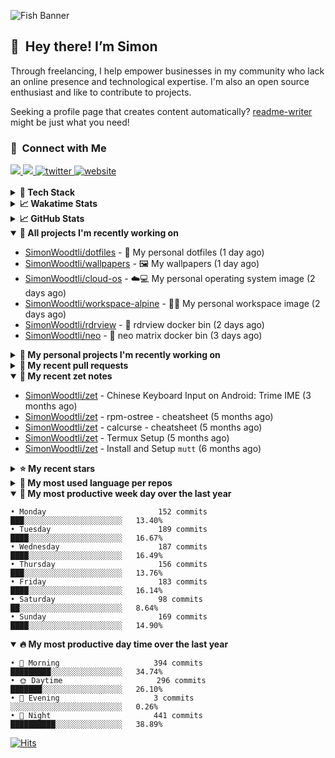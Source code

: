 ![Fish Banner](assets/fish.webp)

## 👋 &nbsp;Hey there! I’m Simon

Through freelancing, I help empower businesses in my community who lack
an online presence and technological expertise. I'm also an open source
enthusiast and like to contribute to projects.

Seeking a profile page that creates content automatically?
[readme-writer] might be just what you need!

### 🤝 &nbsp;Connect with Me

<div align="left">
<a href="https://linkedin.com/in/simonwoodtli" target="_blank">
<img src="https://img.shields.io/badge/linkedin-1E77B5?style=for-the-badge&logo=linkedin&logoColor=white alt=linkedin" />
</a>
<a href="https://github.com/simonwoodtli" target="_blank">
<img src="https://img.shields.io/badge/github-24292E?style=for-the-badge&logo=github&logoColor=white alt=github" />
</a>
<a href="https://twitter.com/simonwoodtlidev" target="_blank">
<img src="https://img.shields.io/badge/twitter-26a7de?style=for-the-badge&logo=twitter&logoColor=white" alt="twitter"/>
</a>
<a href="https://simonwoodtli.com" target="_blank">
<img src="https://img.shields.io/badge/website-E2925F?style=for-the-badge&logo=google-chrome&logoColor=white" alt="website"/>
</a>
</div>
<br/>


<details>
  <summary><b>🧰 Tech Stack</b></summary>
  <div align="center">

  ![JavaScript](https://img.shields.io/badge/-JavaScript-333333?style=flat&logo=javascript)&nbsp;
  ![HTML](https://img.shields.io/badge/-HTML-333333?style=flat&logo=HTML5)&nbsp;
  ![CSS](https://img.shields.io/badge/-CSS-333333?style=flat&logo=CSS3&logoColor=1572B6)&nbsp;
  ![Shell](https://img.shields.io/badge/-Bash-333333?style=flat&logo=shell)&nbsp;
  ![Python](https://img.shields.io/badge/-Python-333333?style=flat&logo=python)&nbsp;
  ![Go](https://img.shields.io/badge/-Go-333333?style=flat&logo=go)&nbsp;
  ![PostgreSQL](https://img.shields.io/badge/-PostgreSQL-333333?style=flat&logo=postgresql)&nbsp;
  ![MongoDB](https://img.shields.io/badge/-MongoDB-333333?style=flat&logo=mongodb)
  ![Node.js](https://img.shields.io/badge/-Node.js-333333?style=flat&logo=node.js)&nbsp;
  ![Bootstrap](https://img.shields.io/badge/-Bootstrap-333333?style=flat&logo=bootstrap&logoColor=563D7C)&nbsp;
  ![Git](https://img.shields.io/badge/-Git-333333?style=flat&logo=git)&nbsp;
  ![GitHub Actions](https://img.shields.io/badge/-GitHub%20Actions-333333?style=flat&logo=github)&nbsp;
  ![Docker](https://img.shields.io/badge/-Docker-333333?style=flat&logo=docker)&nbsp;
  ![Markdown](https://img.shields.io/badge/-Markdown-333333?style=flat&logo=markdown)&nbsp;
  ![Vim](https://img.shields.io/badge/-Vim-333333?style=flat&logo=vim)&nbsp;
  ![Linux](https://img.shields.io/badge/-Linux-333333?style=flat&logo=linux)&nbsp;
  </div>
</details>

<details>
  <summary><b>📈 Wakatime Stats</b></summary>
  <p align="center"><a href="https://wakatime.com/@SimonWoodtli">
  <img align="center" width="400" height="300" src="https://wakatime.com/share/@SimonWoodtli/7761bcef-e104-47d9-912a-dfd6bf08868b.svg" />
  </a>
  <a href="https://wakatime.com/@SimonWoodtli">
  <img align="center" width="400" height="300" src="https://wakatime.com/share/@SimonWoodtli/341953df-6a40-47b7-8220-ace4eabe0a17.svg" />
  </a></p>

  <h4><b>💬 I've been working with the following languages over the last 7 days</b></h4>

```
• Bash                           7 hrs 42 mins                  ███████████████░░░░░░░░░░   61.72%
• YAML                           2 hrs 16 mins                  █████░░░░░░░░░░░░░░░░░░░░   18.16%
• Markdown                       1 hr 52 mins                   ████░░░░░░░░░░░░░░░░░░░░░   14.96%
• ActionScript                   26 mins                        █░░░░░░░░░░░░░░░░░░░░░░░░   3.48%
• Ezhil                          8 mins                         ░░░░░░░░░░░░░░░░░░░░░░░░░   1.1%
• Other                          2 mins                         ░░░░░░░░░░░░░░░░░░░░░░░░░   0.28%
• Docker                         1 min                          ░░░░░░░░░░░░░░░░░░░░░░░░░   0.24%
• Cheetah                        0 secs                         ░░░░░░░░░░░░░░░░░░░░░░░░░   0.06%
```

  <h4>👷 I've been working on the following projects over the last 7 days</h4>

```
• dotfiles                       4 hrs 10 mins                  ████████░░░░░░░░░░░░░░░░░   33.37%
• workspace-alpine               3 hrs 28 mins                  ███████░░░░░░░░░░░░░░░░░░   27.83%
• netdiscover                    1 hr 37 mins                   ███░░░░░░░░░░░░░░░░░░░░░░   13%
• cloud-os                       58 mins                        ██░░░░░░░░░░░░░░░░░░░░░░░   7.75%
• Unknown Project                52 mins                        ██░░░░░░░░░░░░░░░░░░░░░░░   7.01%
• neo                            48 mins                        ██░░░░░░░░░░░░░░░░░░░░░░░   6.45%
• zet                            16 mins                        █░░░░░░░░░░░░░░░░░░░░░░░░   2.2%
• readme-writer                  12 mins                        ░░░░░░░░░░░░░░░░░░░░░░░░░   1.63%
• neomatrix                      3 mins                         ░░░░░░░░░░░░░░░░░░░░░░░░░   0.45%
• tmux                           1 min                          ░░░░░░░░░░░░░░░░░░░░░░░░░   0.16%
• workspace-ubuntu               0 secs                         ░░░░░░░░░░░░░░░░░░░░░░░░░   0.11%
• Private                        0 secs                         ░░░░░░░░░░░░░░░░░░░░░░░░░   0.04%
```

  <h4><b>🛠️ I've been working with the following editors over the last 7 days</b></h4>

```
• Vim                            12 hrs 29 mins                 █████████████████████████   100%
```

  <h4><b>💻 I've been working with the following operating systems over the last 7 days</b></h4>

```
• Linux                          12 hrs 29 mins                 █████████████████████████   100%
```

</details>

<details>
  <summary><b>📈 GitHub Stats</b></summary>
  <div align="center"><a href="https://github.com/anuraghazra/github-readme-stats"><img
  src="https://github-readme-stats.vercel.app/api?username=simonwoodtli&show_icons=true&locale=en&theme=gruvbox"
  align="center" width="40%" height="20%"/></a>
  <a href="https://github-readme-streak-stats.herokuapp.com/"><img src="https://github-readme-streak-stats.herokuapp.com/?user=simonwoodtli&theme=gruvbox"
  align="center" width="40%" height="20%"/></a>
  </div>
</details>

<details open="">
  <summary><b>👷 All projects I'm recently working on</b></summary>

* [SimonWoodtli/dotfiles](https://github.com/SimonWoodtli/dotfiles) - 🏡 My personal dotfiles (1 day ago)
* [SimonWoodtli/wallpapers](https://github.com/SimonWoodtli/wallpapers) - 🖼️  My wallpapers (1 day ago)
* [SimonWoodtli/cloud-os](https://github.com/SimonWoodtli/cloud-os) - ☁️💻 My personal operating system image (2 days ago)
* [SimonWoodtli/workspace-alpine](https://github.com/SimonWoodtli/workspace-alpine) - 🤖🐳 My personal workspace image (2 days ago)
* [SimonWoodtli/rdrview](https://github.com/SimonWoodtli/rdrview) - 🐋 rdrview docker bin (2 days ago)
* [SimonWoodtli/neo](https://github.com/SimonWoodtli/neo) - 🐋 neo matrix docker bin (3 days ago)

</details>
<details>
  <summary><b>🌱 My personal projects I'm recently working on</b></summary>

* [SimonWoodtli/dotfiles](https://github.com/SimonWoodtli/dotfiles) - 🏡 My personal dotfiles (1 day ago)
* [SimonWoodtli/wallpapers](https://github.com/SimonWoodtli/wallpapers) - 🖼️  My wallpapers (1 day ago)
* [SimonWoodtli/cloud-os](https://github.com/SimonWoodtli/cloud-os) - ☁️💻 My personal operating system image (2 days ago)
* [SimonWoodtli/workspace-alpine](https://github.com/SimonWoodtli/workspace-alpine) - 🤖🐳 My personal workspace image (2 days ago)
* [SimonWoodtli/rdrview](https://github.com/SimonWoodtli/rdrview) - 🐋 rdrview docker bin (2 days ago)
* [SimonWoodtli/neo](https://github.com/SimonWoodtli/neo) - 🐋 neo matrix docker bin (3 days ago)

</details>
<details>
  <summary><b>🔨 My recent pull requests</b></summary>

* [feat: add wireguard-generate-keys script](https://github.com/SimonWoodtli/dotfiles-old/pull/14) on [SimonWoodtli/dotfiles-old](https://github.com/SimonWoodtli/dotfiles-old) (11 months ago)
* [feat: add video-to-gif script](https://github.com/SimonWoodtli/dotfiles-old/pull/13) on [SimonWoodtli/dotfiles-old](https://github.com/SimonWoodtli/dotfiles-old) (11 months ago)
* [feat: add spoof-mac-linux script](https://github.com/SimonWoodtli/dotfiles-old/pull/12) on [SimonWoodtli/dotfiles-old](https://github.com/SimonWoodtli/dotfiles-old) (11 months ago)
* [feat: add sp-tmux script](https://github.com/SimonWoodtli/dotfiles-old/pull/11) on [SimonWoodtli/dotfiles-old](https://github.com/SimonWoodtli/dotfiles-old) (12 months ago)
* [feat: add sp script](https://github.com/SimonWoodtli/dotfiles-old/pull/10) on [SimonWoodtli/dotfiles-old](https://github.com/SimonWoodtli/dotfiles-old) (12 months ago)

</details>
<details open="">
  <summary><b>📝 My recent zet notes</b></summary>

* [SimonWoodtli/zet](https://github.com/SimonWoodtli/zet/tree/d442487a83af583abd23719912a1c1f7496cff33/20230620172505) - Chinese Keyboard Input on Android: Trime IME (3 months ago)
* [SimonWoodtli/zet](https://github.com/SimonWoodtli/zet/tree/3d9625f8bc632c595fa8b28b6f6f09026dd9eec2/20230418171555) - rpm-ostree - cheatsheet (5 months ago)
* [SimonWoodtli/zet](https://github.com/SimonWoodtli/zet/tree/ac39e3c3413746ceaca835b27435b1307b8ece5a/20230405141750) - calcurse - cheatsheet (5 months ago)
* [SimonWoodtli/zet](https://github.com/SimonWoodtli/zet/tree/048ec158f111c6e045c75a30f62ef4ab1aee72f4/20230402010650) - Termux Setup (5 months ago)
* [SimonWoodtli/zet](https://github.com/SimonWoodtli/zet/tree/922c07ce713a428d56ac4af1b8c8572533e26066/20230317140539) - Install and Setup `mutt` (6 months ago)

</details>
<details>
  <summary><b>⭐ My recent stars</b></summary>

* [rustdesk/rustdesk](https://github.com/rustdesk/rustdesk) - An open-source remote desktop, and alternative to TeamViewer. (4 months ago)
* [essembeh/gnome-extensions-cli](https://github.com/essembeh/gnome-extensions-cli) - Command line tool to manage your Gnome Shell extensions (4 months ago)
* [tmux/tmux](https://github.com/tmux/tmux) - tmux source code (4 months ago)
* [lm-sys/FastChat](https://github.com/lm-sys/FastChat) - An open platform for training, serving, and evaluating large language models. Release repo for Vicuna and Chatbot Arena. (5 months ago)
* [getsops/sops](https://github.com/getsops/sops) - Simple and flexible tool for managing secrets (6 months ago)

</details>
<details>
  <summary><b>💬 My most used language per repos</b></summary>

```
• Shell                          14 repos                       █████████████████░░░░░░░░   66.67%
• Dockerfile                     1 repo                         █░░░░░░░░░░░░░░░░░░░░░░░░   4.76%
• JavaScript                     1 repo                         █░░░░░░░░░░░░░░░░░░░░░░░░   4.76%
• CSS                            3 repos                        ████░░░░░░░░░░░░░░░░░░░░░   14.29%
• Nix                            1 repo                         █░░░░░░░░░░░░░░░░░░░░░░░░   4.76%
• HTML                           1 repo                         █░░░░░░░░░░░░░░░░░░░░░░░░   4.76%
```

</details>
<details open="">
  <summary><b>📆 My most productive week day over the last year</b></summary>

```
• Monday                         152 commits                    ███░░░░░░░░░░░░░░░░░░░░░░   13.40%
• Tuesday                        189 commits                    ████░░░░░░░░░░░░░░░░░░░░░   16.67%
• Wednesday                      187 commits                    ████░░░░░░░░░░░░░░░░░░░░░   16.49%
• Thursday                       156 commits                    ███░░░░░░░░░░░░░░░░░░░░░░   13.76%
• Friday                         183 commits                    ████░░░░░░░░░░░░░░░░░░░░░   16.14%
• Saturday                       98 commits                     ██░░░░░░░░░░░░░░░░░░░░░░░   8.64%
• Sunday                         169 commits                    ████░░░░░░░░░░░░░░░░░░░░░   14.90%
```

</details>
<details open="">
  <summary><b>🔥 My most productive day time over the last year</b></summary>

```
• 🌅 Morning                     394 commits                    █████████░░░░░░░░░░░░░░░░   34.74%
• 🌞 Daytime                     296 commits                    ███████░░░░░░░░░░░░░░░░░░   26.10%
• 🌇 Evening                     3 commits                      ░░░░░░░░░░░░░░░░░░░░░░░░░   0.26%
• 🌃 Night                       441 commits                    ██████████░░░░░░░░░░░░░░░   38.89%
```

</details>

[![Hits](https://hits.seeyoufarm.com/api/count/incr/badge.svg?url=https%3A%2F%2Fgithub.com%2Fsimonwoodtli&count_bg=%23689D6A&title_bg=%23282828&icon=&icon_color=%23E7E7E7&title=views+%28today+%2F+total%29&edge_flat=false)](https://hits.seeyoufarm.com)

[readme-writer]: <https://github.com/SimonWoodtli/readme-writer>
